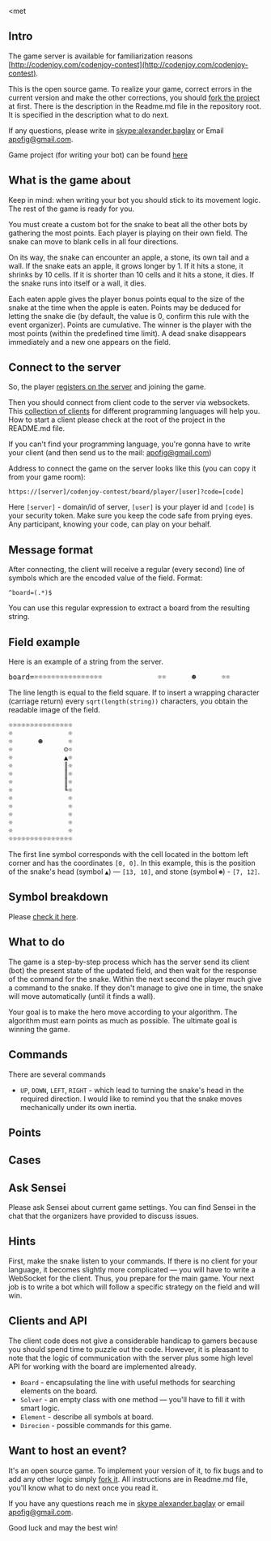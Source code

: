 ﻿<met<meta charset="UTF-8">

## Intro

The game server is available for familiarization reasons
[http://codenjoy.com/codenjoy-contest](http://codenjoy.com/codenjoy-contest).

This is the open source game. To realize your game, correct errors in the current
version and make the other corrections, you should
[fork the project](https://github.com/codenjoyme/codenjoy) at first.
There is the description in the Readme.md file in the repository root.
It is specified in the description what to do next.

If any questions, please write in [skype:alexander.baglay](skype:alexander.baglay)
or Email [apofig@gmail.com](mailto:apofig@gmail.com).

Game project (for writing your bot) can be
found [here](https://github.com/codenjoyme/codenjoy-clients.git)

## What is the game about

Keep in mind: when writing your bot you should stick to its movement logic.
The rest of the game is ready for you.

You must create a custom bot for the snake to beat all the other bots
by gathering the most points. Each player is playing on their own field. The snake can move
to blank cells in all four directions.

On its way, the snake can encounter an apple, a stone, its own tail and a wall.
If the snake eats an apple, it grows longer by 1. If it hits a stone,                            it shrinks by 10 cells. If it is shorter than 10 cells and it hits a stone, it dies.
If the snake runs into itself or a wall, it dies.

Each eaten apple gives the player bonus points 
equal to the size of the snake at the time when the apple is eaten. 
Points may be deduced for letting the snake die (by default, the value is 0, confirm this rule with the event organizer).
Points are cumulative. The winner is the player with the most points (within the predefined
time limit). A dead snake disappears immediately and a new one appears on the field.

## Connect to the server

So, the player [registers on the server](../../../register?gameName=snake)
and joining the game.

Then you should connect from client code to the server via websockets.
This [collection of clients](https://github.com/codenjoyme/codenjoy-clients.git)
for different programming languages will help you. How to start a
client please check at the root of the project in the README.md file.

If you can't find your programming language, you're gonna
have to write your client (and then send us to the mail:
[apofig@gmail.com](mailto:apofig@gmail.com))

Address to connect the game on the server looks like this (you can
copy it from your game room):

`https://[server]/codenjoy-contest/board/player/[user]?code=[code]`

Here `[server]` - domain/id of server, `[user]` is your player id
and `[code]` is your security token. Make sure you keep the code
safe from prying eyes. Any participant, knowing your code, can
play on your behalf.

## Message format

After connecting, the client will receive a regular (every second) line
of symbols which are the encoded value of the field. Format:

`^board=(.*)$`

You can use this regular expression to extract a board from
the resulting string.

## Field example

Here is an example of a string from the server.

<pre>board=☼☼☼☼☼☼☼☼☼☼☼☼☼☼☼☼             ☼☼      ☻      ☼☼            ☺☼☼            ▲☼☼            ║☼☼            ║☼☼            ║☼☼            ╙☼☼             ☼☼             ☼☼             ☼☼             ☼☼             ☼☼☼☼☼☼☼☼☼☼☼☼☼☼☼☼</pre>

The line length is equal to the field square. If to insert a wrapping
character (carriage return) every `sqrt(length(string))` characters,
you obtain the readable image of the field.

<pre>☼☼☼☼☼☼☼☼☼☼☼☼☼☼☼
☼             ☼
☼      ☻      ☼
☼            ☺☼
☼            ▲☼
☼            ║☼
☼            ║☼
☼            ║☼
☼            ╙☼
☼             ☼
☼             ☼
☼             ☼
☼             ☼
☼             ☼
☼☼☼☼☼☼☼☼☼☼☼☼☼☼☼</pre>

The first line symbol corresponds with the cell located in the bottom 
left corner and has the coordinates `[0, 0]`. In this example, this is 
the position of the snake's head
(symbol `▲`) — `[13, 10]`, and stone (symbol `☻`) - `[7, 12]`.

## Symbol breakdown

Please [check it here](elements.md).

## What to do

The game is a step-by-step process which has the server send its client (bot)
the present state of the updated field, and then wait for the response 
of the command for the snake. Within the next second the player much 
give a command to the snake. If they don't manage to give one in time, 
the snake will move automatically (until it finds a wall).

Your goal is to make the hero move according to your algorithm. The
algorithm must earn points as much as possible. The ultimate goal is
winning the game.

## Commands

There are several commands
* `UP`, `DOWN`, `LEFT`, `RIGHT` - which lead to turning 
  the snake's head in the required direction. I would like to remind you 
  that the snake moves mechanically under its own inertia.

## Points

## Cases

## <a id="ask"></a> Ask Sensei

Please ask Sensei about current game settings. You can find Sensei in
the chat that the organizers have provided to discuss issues.

## Hints

First, make the snake listen to your commands. If there is no client for 
your language, it becomes slightly more complicated — you will have to 
write a WebSocket for the client. Thus, you prepare for the main game. 
Your next job is to write a bot which will follow a specific strategy on 
the field and will win.

## Clients and API

The client code does not give a considerable handicap to gamers because
you should spend time to puzzle out the code. However, it is pleasant
to note that the logic of communication with the server plus some high
level API for working with the board are implemented already.
* `Board` - encapsulating the line with useful methods for searching
  elements on the board.
* `Solver` - an empty class with one method — you'll have to
  fill it with smart logic.
* `Element` - describe all symbols at board.
* `Direcion` - possible commands for this game.

## Want to host an event?

It's an open source game. To implement your version of it,
to fix bugs and to add any other logic simply
[fork it](https://github.com/codenjoyme/codenjoy).
All instructions are in Readme.md file, you'll know what to do next once you read it.

If you have any questions reach me in [skype alexander.baglay](skype:alexander.baglay)
or email [apofig@gmail.com](mailto:apofig@gmail.com).

Good luck and may the best win!